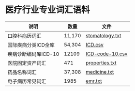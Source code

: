 # 医疗行业专业词汇语料


|  说明   | 数量  | 文件  |
|  ----  | ----  | ---- |
| 口腔科病历词汇  | 11,170 | [stomatology.txt](stomatology.txt) |
| 国际疾病分类ICD全库  | 54,304 | [ICD.csv](ICD.csv) |
| 疾病诊断编码库ICD-10  | 12109 | [ICD-code-10.csv](ICD-code-10.csv) |
| 医院固定资产词汇  | 471 | [properties.txt](properties.txt) |
| 药品名称词汇  | 37,308 | [medicine.txt](medicine.txt) |
| 电子病历常见词汇  | 1985 | [emr.txt](emr.txt) |

